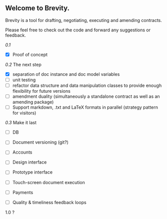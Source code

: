Welcome to Brevity.
-------------------

Brevity is a tool for drafting, negotiating, executing and amending contracts. 

Please feel free to check out the code and forward any suggestions or feedback. 

_0.1_ 
- [x] Proof of concept

_0.2_ The next step
- [x] separation of doc instance and doc model variables
- [ ] unit testing
- [ ] refactor data structure and data manipulation classes to provide enough flexibility for future versions
- [ ] amendment duality (simultaneously a standalone contract as well as an amending package)
- [ ] Support markdown, .txt and LaTeX formats in parallel (strategy pattern for visitors)

_0.3_ Make it last
- [ ] DB
- [ ] Document versioning (git?)


- [ ] Accounts
- [ ] Design interface
- [ ] Prototype interface
- [ ] Touch-screen document execution
- [ ] Payments
- [ ] Quality & timeliness feedback loops


1.0 ? 
